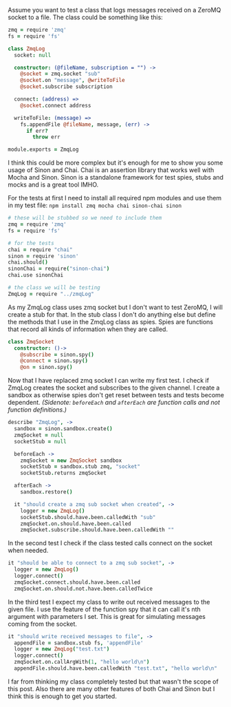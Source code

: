 Assume you want to test a class that logs messages received on  a ZeroMQ socket to a file. The class could be something like this:

``` coffeescript
zmq = require 'zmq'
fs = require 'fs'

class ZmqLog
  socket: null

  constructor: (@fileName, subscription = "") ->
    @socket = zmq.socket "sub"
    @socket.on "message", @writeToFile
    @socket.subscribe subscription

  connect: (address) =>
    @socket.connect address

  writeToFile: (message) =>
    fs.appendFile @fileName, message, (err) ->
      if err?
        throw err

module.exports = ZmqLog
```


I think this could be more complex but it's enough for me to show you some usage of Sinon and Chai. Chai is an assertion library that works well with Mocha and Sinon. Sinon is a standalone framework for test spies, stubs and mocks and is a great tool IMHO.

For the tests at first I need to install all required npm modules and use them in my test file:
```npm install zmq mocha chai sinon-chai sinon```

``` coffeescript
# these will be stubbed so we need to include them
zmq = require 'zmq'
fs = require 'fs'

# for the tests
chai = require "chai"
sinon = require 'sinon'
chai.should()
sinonChai = require("sinon-chai")
chai.use sinonChai

# the class we will be testing
ZmqLog = require "../zmqLog"
```

As my ZmqLog class uses zmq socket but I don't want to test ZeroMQ,  I will create a stub for that. In the stub class I don't do anything else but define the methods that I use in the ZmqLog class as spies. Spies are functions that record all kinds of information when they are called.

```coffeescript
class ZmqSocket
  constructor: ()->
    @subscribe = sinon.spy()
    @connect = sinon.spy()
    @on = sinon.spy()
```

Now that I have replaced zmq socket  I can write my first test. I check if ZmqLog creates the socket and subscribes to the given channel. I create a sandbox as otherwise spies don't get reset between tests and tests become dependent. *(Sidenote: ```beforeEach``` and ```afterEach``` are function calls and not function definitions.)*

``` coffeescript
describe "ZmqLog", ->
  sandbox = sinon.sandbox.create()
  zmqSocket = null
  socketStub = null

  beforeEach ->
    zmqSocket = new ZmqSocket sandbox
    socketStub = sandbox.stub zmq, "socket"
    socketStub.returns zmqSocket

  afterEach ->
    sandbox.restore()

  it "should create a zmq sub socket when created", ->
    logger = new ZmqLog()
    socketStub.should.have.been.calledWith "sub"
    zmqSocket.on.should.have.been.called
    zmqSocket.subscribe.should.have.been.calledWith ""
```

In the second test I check if the class tested calls connect on the socket when needed.

``` coffeescript
it "should be able to connect to a zmq sub socket", ->
  logger = new ZmqLog()
  logger.connect()
  zmqSocket.connect.should.have.been.called
  zmqSocket.on.should.not.have.been.calledTwice
```

In the third test I expect my class to write out received messages to the given file. I use the feature of the function spy that it can call it's nth argument with parameters I set. This is great for simulating messages coming from the socket.

``` coffeescript
it "should write received messages to file", ->
  appendFile = sandbox.stub fs, 'appendFile'
  logger = new ZmqLog("test.txt")
  logger.connect()
  zmqSocket.on.callArgWith(1, "hello world\n")
  appendFile.should.have.been.calledWith "test.txt", "hello world\n"
```

I far from thinking my class completely tested but that wasn't the scope of this post. Also there are many other features of both Chai and Sinon but I think this is enough to get you started.

